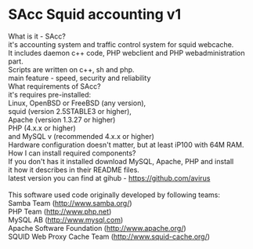 SAcc Squid accounting v1
=====

What is it - SAcc? <br>
   it's accounting system and traffic control system for squid webcache. <br>
   It includes daemon c++ code, PHP webclient and PHP webadministration part. <br>
   Scripts are written on c++, sh and php.  <br>
   main feature - speed, security and reliability<br>
What requirements of SAcc? <br>
   it's requires pre-installed:<br>
    Linux, OpenBSD or FreeBSD (any version),<br>
    squid (version 2.5STABLE3 or higher), <br>
    Apache (version 1.3.27 or higher)<br>
    PHP (4.x.x or higher) <br>
    and MySQL v (recommended 4.x.x or higher)<br>
Hardware configuration doesn't matter, but at least iP100 with 64M RAM.  <br>
How I can install required components? <br>
   If you don't has it installed download MySQL, Apache, PHP and install<br>
   it how it describes in their README files.<br>
latest version you can find at gihub - https://github.com/avirus<br>
<br>
This software used code originally developed by following teams:<br>
Samba Team (http://www.samba.org/)<br>
PHP Team (http://www.php.net)<br>
MySQL AB (http://www.mysql.com)<br>
Apache Software Foundation (http://www.apache.org/)<br>
SQUID Web Proxy Cache Team (http://www.squid-cache.org/)<br>
